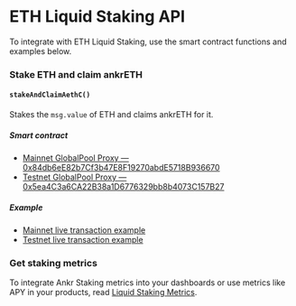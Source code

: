 # ETH Liquid Staking API

To integrate with ETH Liquid Staking, use the smart contract functions and examples below.

### Stake ETH and claim ankrETH

#### `stakeAndClaimAethC()`
 
Stakes the `msg.value` of ETH and claims ankrETH for it.

##### Smart contract

* [Mainnet GlobalPool Proxy — 0x84db6eE82b7Cf3b47E8F19270abdE5718B936670](https://etherscan.io/address/0x84db6eE82b7Cf3b47E8F19270abdE5718B936670)
* [Testnet GlobalPool Proxy — 0x5ea4C3a6CA22B38a1D6776329bb8b4073C157B27](https://goerli.etherscan.io/address/0x5ea4C3a6CA22B38a1D6776329bb8b4073C157B27)

##### Example

* [Mainnet live transaction example](https://etherscan.io/tx/0xcaa6ce2e260e667ddeed904d4740c787822157120df9fec73bd18df5ceef46a9)
* [Testnet live transaction example](https://goerli.etherscan.io/tx/0x2f9e0afa8c52ce38f1f80ab98dfb178c9efd51551515e75750dcfb80513b7562)


### Get staking metrics

To integrate Ankr Staking metrics into your dashboards or use metrics like APY in your products, read [Liquid Staking Metrics](/staking/for-integrators/restful-api/staking-metrics/).


